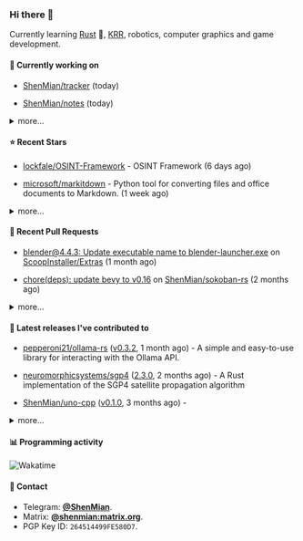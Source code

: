 ### Hi there :wave:

Currently learning [Rust] :crab:, [KRR], robotics, computer graphics and game development.

[Rust]: https://www.rust-lang.org/
[KRR]: https://en.wikipedia.org/wiki/Knowledge_representation_and_reasoning

#### 🔭 Currently working on



- [ShenMian/tracker](https://github.com/ShenMian/tracker) (today)

- [ShenMian/notes](https://github.com/ShenMian/notes) (today)

<details><summary>more...</summary>

1. [ShenMian/tracker](https://github.com/ShenMian/tracker) (today)
1. [ShenMian/notes](https://github.com/ShenMian/notes) (today)
1. [ShenMian/shenmian](https://github.com/ShenMian/shenmian) (1 week ago)
1. [ShenMian/dotfiles](https://github.com/ShenMian/dotfiles) (2 weeks ago)
1. [ShenMian/telegram-llm-bot](https://github.com/ShenMian/telegram-llm-bot) (2 weeks ago)
1. [ShenMian/soukoban](https://github.com/ShenMian/soukoban) (3 weeks ago)
1. [ScoopInstaller/Extras](https://github.com/ScoopInstaller/Extras) (1 month ago)
1. [ShenMian/bucket](https://github.com/ShenMian/bucket) (1 month ago)
1. [ShenMian/sokoban-rs](https://github.com/ShenMian/sokoban-rs) (1 month ago)
1. [ShenMian/theory_of_computation](https://github.com/ShenMian/theory_of_computation) (1 month ago)
</details>

#### :star: Recent Stars



- [lockfale/OSINT-Framework](https://github.com/lockfale/OSINT-Framework) - OSINT Framework (6 days ago)

- [microsoft/markitdown](https://github.com/microsoft/markitdown) - Python tool for converting files and office documents to Markdown. (1 week ago)

<details><summary>more...</summary>

1. [lockfale/OSINT-Framework](https://github.com/lockfale/OSINT-Framework) - OSINT Framework (6 days ago)
1. [microsoft/markitdown](https://github.com/microsoft/markitdown) - Python tool for converting files and office documents to Markdown. (1 week ago)
1. [bggRGjQaUbCoE/PiliPlus](https://github.com/bggRGjQaUbCoE/PiliPlus) - PiliPlus (3 weeks ago)
1. [CISOfy/lynis](https://github.com/CISOfy/lynis) - Lynis - Security auditing tool for Linux, macOS, and UNIX-based systems. Assists with compliance testing (HIPAA/ISO27001/PCI DSS) and system hardening. Agentless, and installation optional. (3 weeks ago)
1. [sleuthkit/autopsy](https://github.com/sleuthkit/autopsy) - Autopsy® is a digital forensics platform and graphical interface to The Sleuth Kit® and other digital forensics tools. It can be used by law enforcement, military, and corporate examiners to investigate what happened on a computer. You can even use it to recover photos from your camera&#39;s memory card.  (3 weeks ago)
1. [fenixsoft/awesome-fenix](https://github.com/fenixsoft/awesome-fenix) - 讨论如何构建一套可靠的大型分布式系统 (1 month ago)
1. [netdiscover-scanner/netdiscover](https://github.com/netdiscover-scanner/netdiscover) - Netdiscover, ARP Scanner (official repository) (1 month ago)
1. [alibaba/MNN](https://github.com/alibaba/MNN) - MNN is a blazing fast, lightweight deep learning framework, battle-tested by business-critical use cases in Alibaba. Full multimodal LLM Android App:[MNN-LLM-Android](./apps/Android/MnnLlmChat/README.md). MNN TaoAvatar Android - Local 3D Avatar Intelligence: apps/Android/Mnn3dAvatar/README.md (1 month ago)
1. [CherryHQ/cherry-studio](https://github.com/CherryHQ/cherry-studio) - 🍒 Cherry Studio is a desktop client that supports for multiple LLM providers. (1 month ago)
1. [0voice/linux_kernel_wiki](https://github.com/0voice/linux_kernel_wiki) - linux内核学习资料：200&#43;经典内核文章，100&#43;内核论文，50&#43;内核项目，500&#43;内核面试题，80&#43;内核视频 (2 months ago)
</details>

#### :hammer: Recent Pull Requests



- [blender@4.4.3: Update executable name to blender-launcher.exe](https://github.com/ScoopInstaller/Extras/pull/15649) on [ScoopInstaller/Extras](https://github.com/ScoopInstaller/Extras) (1 month ago)

- [chore(deps): update bevy to v0.16](https://github.com/ShenMian/sokoban-rs/pull/18) on [ShenMian/sokoban-rs](https://github.com/ShenMian/sokoban-rs) (2 months ago)

<details><summary>more...</summary>

1. [blender@4.4.3: Update executable name to blender-launcher.exe](https://github.com/ScoopInstaller/Extras/pull/15649) on [ScoopInstaller/Extras](https://github.com/ScoopInstaller/Extras) (1 month ago)
1. [chore(deps): update bevy to v0.16](https://github.com/ShenMian/sokoban-rs/pull/18) on [ShenMian/sokoban-rs](https://github.com/ShenMian/sokoban-rs) (2 months ago)
1. [Use &#39;const&#39; for local variables in achievement, action, active_item_c…](https://github.com/CleverRaven/Cataclysm-DDA/pull/80663) on [CleverRaven/Cataclysm-DDA](https://github.com/CleverRaven/Cataclysm-DDA) (3 months ago)
1. [Remove unnecessary const modifiers from function parameters](https://github.com/CleverRaven/Cataclysm-DDA/pull/80633) on [CleverRaven/Cataclysm-DDA](https://github.com/CleverRaven/Cataclysm-DDA) (3 months ago)
1. [Remove unnecessary const modifiers from function parameters](https://github.com/CleverRaven/Cataclysm-DDA/pull/80631) on [CleverRaven/Cataclysm-DDA](https://github.com/CleverRaven/Cataclysm-DDA) (3 months ago)
1. [Use of pre-increment/decrement operators for iterators](https://github.com/CleverRaven/Cataclysm-DDA/pull/80617) on [CleverRaven/Cataclysm-DDA](https://github.com/CleverRaven/Cataclysm-DDA) (3 months ago)
1. [Replace `const std::string_view &amp;` with `std::string_view`](https://github.com/CleverRaven/Cataclysm-DDA/pull/80611) on [CleverRaven/Cataclysm-DDA](https://github.com/CleverRaven/Cataclysm-DDA) (3 months ago)
1. [Fix code block syntax in documentation](https://github.com/CleverRaven/Cataclysm-DDA/pull/80576) on [CleverRaven/Cataclysm-DDA](https://github.com/CleverRaven/Cataclysm-DDA) (3 months ago)
1. [Refactor documentation to use jsonc syntax highlighting](https://github.com/CleverRaven/Cataclysm-DDA/pull/80550) on [CleverRaven/Cataclysm-DDA](https://github.com/CleverRaven/Cataclysm-DDA) (3 months ago)
1. [improve translation consistency](https://github.com/pretzelhammer/rust-blog/pull/97) on [pretzelhammer/rust-blog](https://github.com/pretzelhammer/rust-blog) (3 months ago)
</details>

#### :seedling: Latest releases I've contributed to



- [pepperoni21/ollama-rs](https://github.com/pepperoni21/ollama-rs) ([v0.3.2](https://github.com/pepperoni21/ollama-rs/releases/tag/v0.3.2), 1 month ago) - A simple and easy-to-use library for interacting with the Ollama API.

- [neuromorphicsystems/sgp4](https://github.com/neuromorphicsystems/sgp4) ([2.3.0](https://github.com/neuromorphicsystems/sgp4/releases/tag/2.3.0), 2 months ago) - A Rust implementation of the SGP4 satellite propagation algorithm

- [ShenMian/uno-cpp](https://github.com/ShenMian/uno-cpp) ([v0.1.0](https://github.com/ShenMian/uno-cpp/releases/tag/v0.1.0), 3 months ago) - 

<details><summary>more...</summary>

1. [pepperoni21/ollama-rs](https://github.com/pepperoni21/ollama-rs) ([v0.3.2](https://github.com/pepperoni21/ollama-rs/releases/tag/v0.3.2), 1 month ago) - A simple and easy-to-use library for interacting with the Ollama API.
1. [neuromorphicsystems/sgp4](https://github.com/neuromorphicsystems/sgp4) ([2.3.0](https://github.com/neuromorphicsystems/sgp4/releases/tag/2.3.0), 2 months ago) - A Rust implementation of the SGP4 satellite propagation algorithm
1. [ShenMian/uno-cpp](https://github.com/ShenMian/uno-cpp) ([v0.1.0](https://github.com/ShenMian/uno-cpp/releases/tag/v0.1.0), 3 months ago) - 
1. [ShenMian/tracker](https://github.com/ShenMian/tracker) ([v0.1.4](https://github.com/ShenMian/tracker/releases/tag/v0.1.4), 3 months ago) - A terminal-based real-time satellite tracking and orbit prediction application.
1. [ShenMian/gomoku](https://github.com/ShenMian/gomoku) ([v1.0.2](https://github.com/ShenMian/gomoku/releases/tag/v1.0.2), 4 months ago) - A simple gomoku, supports LAN multiplayer.
1. [jomaway/typst-gentle-clues](https://github.com/jomaway/typst-gentle-clues) ([v1.2.0](https://github.com/jomaway/typst-gentle-clues/releases/tag/v1.2.0), 5 months ago) - Simple admonishment for typst
1. [ShenMian/sokoban-rs](https://github.com/ShenMian/sokoban-rs) ([v0.1.19](https://github.com/ShenMian/sokoban-rs/releases/tag/v0.1.19), 6 months ago) - A sokoban with solver.
1. [TheBevyFlock/bevy_new_2d](https://github.com/TheBevyFlock/bevy_new_2d) ([v0.1.0](https://github.com/TheBevyFlock/bevy_new_2d/releases/tag/v0.1.0), 1 year ago) - This template is a great way to get started on a new 2D Bevy game!
1. [ShenMian/bevy_test](https://github.com/ShenMian/bevy_test) ([v0.1.9](https://github.com/ShenMian/bevy_test/releases/tag/v0.1.9), 1 year ago) - 
1. [ShenMian/sokoban-cpp](https://github.com/ShenMian/sokoban-cpp) ([v0.2.0](https://github.com/ShenMian/sokoban-cpp/releases/tag/v0.2.0), 2 years ago) - A simple sokoban.
</details>

#### :bar_chart: Programming activity

![Wakatime](https://github-readme-stats.vercel.app/api/wakatime?username=ShenMian&api_domain=wakapi.dev&bg_color=1A202C&title_color=2F855A&icon_color=2F855A&text_color=ffffff&custom_title=Weekly+programming+activity&layout=compact)

#### :speech_balloon: Contact

- Telegram: [**@ShenMian**](https://t.me/shenmian).
- Matrix: [**@shenmian:matrix.org**](https://matrix.to/#/@shenmian:matrix.org).
- PGP Key ID: `264514499FE580D7`.


